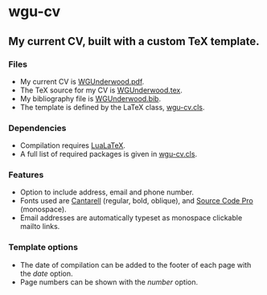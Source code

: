 # wgu-cv

## My current CV, built with a custom TeX template.

### Files
- My current CV is [WGUnderwood.pdf].
- The TeX source for my CV is [WGUnderwood.tex].
- My bibliography file is [WGUnderwood.bib].
- The template is defined by the LaTeX class, [wgu-cv.cls].

### Dependencies
- Compilation requires [LuaLaTeX].
- A full list of required packages is given in [wgu-cv.cls].

### Features
- Option to include address, email and phone number.
- Fonts used are [Cantarell] (regular, bold, oblique), and [Source Code Pro] (monospace).
- Email addresses are automatically typeset as monospace clickable mailto links.

### Template options
- The date of compilation can be added to the footer of each page with the *date* option.
- Page numbers can be shown with the *number* option.

[WGUnderwood.pdf]: ./WGUnderwood.pdf
[WGUnderwood.tex]: ./WGUnderwood.tex
[WGUnderwood.bib]: ./WGUnderwood.bib
[wgu-cv.cls]: ./wgu-cv.cls
[LuaLaTeX]: http://www.luatex.org
[Cantarell]: https://ctan.org/pkg/cantarell
[Source Code Pro]: https://ctan.org/tex-archive/fonts/sourcecodepro
